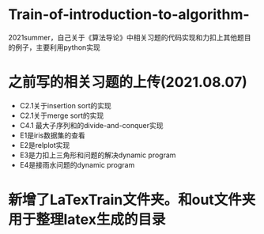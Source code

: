 # Train-of-introduction-to-algorithm-
2021summer，自己关于《算法导论》中相关习题的代码实现和力扣上其他题目的例子，主要利用python实现


# 之前写的相关习题的上传(2021.08.07)
* C2.1关于insertion sort的实现
* C2.1关于merge sort的实现
* C4.1 最大子序列和的divide-and-conquer实现
* E1是iris数据集的查看
* E2是relplot实现
* E3是力扣上三角形和问题的解决dynamic program
* E4是接雨水问题的dynamic program

# 新增了LaTexTrain文件夹。和out文件夹用于整理latex生成的目录
